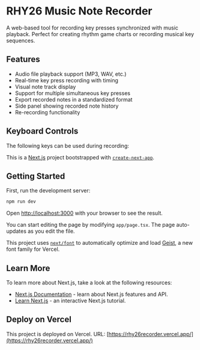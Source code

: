 # RHY26 Music Note Recorder

A web-based tool for recording key presses synchronized with music playback. Perfect for creating rhythm game charts or recording musical key sequences.

## Features

- Audio file playback support (MP3, WAV, etc.)
- Real-time key press recording with timing
- Visual note track display
- Support for multiple simultaneous key presses
- Export recorded notes in a standardized format
- Side panel showing recorded note history
- Re-recording functionality

## Keyboard Controls

The following keys can be used during recording:

This is a [Next.js](https://nextjs.org) project bootstrapped with [`create-next-app`](https://nextjs.org/docs/app/api-reference/cli/create-next-app).

## Getting Started

First, run the development server:

```bash
npm run dev
```

Open [http://localhost:3000](http://localhost:3000) with your browser to see the result.

You can start editing the page by modifying `app/page.tsx`. The page auto-updates as you edit the file.

This project uses [`next/font`](https://nextjs.org/docs/app/building-your-application/optimizing/fonts) to automatically optimize and load [Geist](https://vercel.com/font), a new font family for Vercel.

## Learn More

To learn more about Next.js, take a look at the following resources:

- [Next.js Documentation](https://nextjs.org/docs) - learn about Next.js features and API.
- [Learn Next.js](https://nextjs.org/learn) - an interactive Next.js tutorial.

## Deploy on Vercel

This project is deployed on Vercel. URL: [https://rhy26recorder.vercel.app/](https://rhy26recorder.vercel.app/)